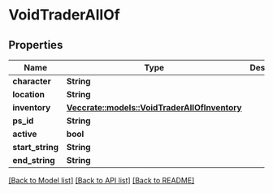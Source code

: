 # VoidTraderAllOf

## Properties

Name | Type | Description | Notes
------------ | ------------- | ------------- | -------------
**character** | **String** |  | 
**location** | **String** |  | 
**inventory** | [**Vec<crate::models::VoidTraderAllOfInventory>**](voidTrader_allOf_inventory.md) |  | 
**ps_id** | **String** |  | 
**active** | **bool** |  | 
**start_string** | **String** |  | 
**end_string** | **String** |  | 

[[Back to Model list]](../README.md#documentation-for-models) [[Back to API list]](../README.md#documentation-for-api-endpoints) [[Back to README]](../README.md)



